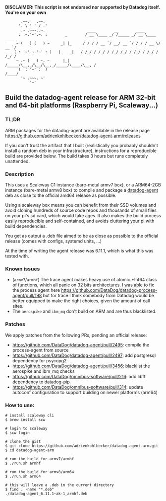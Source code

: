 **DISCLAIMER: This script is not endorsed nor supported by Datadog itself. You're on your own**

```
       .~~.   .~~.
      '. \ ' ' / .'
       .~ .~~~..~.                   ____        __        ____
      : .~.'~'.~. :        _        / __ \____ _/ /_____ _/ __ \____  ____ _
     ~ (   ) (   ) ~     _| |_     / / / / __ `/ __/ __ `/ / / / __ \/ __ `/
    ( : '~'.~.'~' : )   |_   _|   / /_/ / /_/ / /_/ /_/ / /_/ / /_/ / /_/ /
     ~ .~ (   ) ~. ~      |_|    /_____/\__,_/\__/\__,_/_____/\____/\__, /
      (  : '~' :  )                                                /____/
       '~ .~~~. ~'
           '~'
```

## Build the datadog-agent release for ARM 32-bit and 64-bit platforms (Raspberry Pi, Scaleway...)

### TL;DR

ARM packages for the datadog-agent are available in the release page https://github.com/adrienkohlbecker/datadog-agent-arm/releases

If you don't trust the artifact that I built (realistically you probably shouldn't install a random deb in your infrastructure), instructions for a reproducible build are provided below. The build takes 3 hours but runs completely unattended.

### Description

This uses a Scaleway C1 instance (bare-metal armv7 box), or a ARM64-2GB instance (bare-metal armv8 box) to compile and package a [datadog-agent](https://github.com/DataDog/datadog-agent) deb as close to the official amd64 release as possible.

Using a scaleway box means you can benefit from their SSD volumes and avoid cloning hundreds of source code repos and thousands of small files on your pi's sd card, which would take ages. It also makes the build process easily reproducible and self-contained, and avoids cluttering your pi with build dependencies.

You get as output a .deb file aimed to be as close as possible to the official release (comes with configs, systemd units, ...)

At the time of writing the agent release was 6.11.1, which is what this was tested with.

### Known issues

- (`armv7`/`armhf`) The trace agent makes heavy use of atomic.*Int64 class of functions, which all panic on 32 bits architectures. I was able to fix the process agent here https://github.com/DataDog/datadog-process-agent/pull/198 but for trace I think somebody from Datadog would be better equipped to make the right choices, given the amount of call sites.
- The `aerospike` and `ibm_mq` don't build on ARM and are thus blacklisted.

### Patches

We apply patches from the following PRs, pending an official release:
- https://github.com/DataDog/datadog-agent/pull/2495: compile the process-agent from source
- https://github.com/DataDog/datadog-agent/pull/2497: add postgresql dependency for psycopg2
- https://github.com/DataDog/datadog-agent/pull/3456: blacklist the aerospike and ibm_mq checks
- https://github.com/DataDog/omnibus-software/pull/216: add libffi dependency to datadog-pip
- https://github.com/DataDog/omnibus-software/pull/314: update autoconf configuration to support building on newer platforms (arm64)

### How to use:

```shell
# install scaleway cli
$ brew install scw

# login to scaleway
$ scw login

# clone the gist
$ git clone https://github.com/adrienkohlbecker/datadog-agent-arm.git
$ cd datadog-agent-arm

# run the build for armv7/armhf
$ ./run.sh armhf

# run the build for armv8/arm64
$ ./run.sh arm64

# this will leave a .deb in the current directory
$ find . -name "*.deb"
./datadog-agent_6.11.1~ak-1_armhf.deb
```
